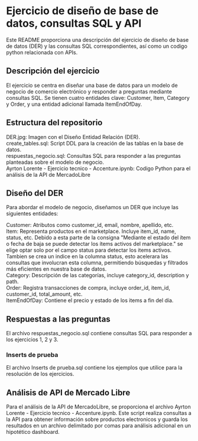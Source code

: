 # Ejercicio de diseño de base de datos, consultas SQL y API

Este README proporciona una descripción del ejercicio de diseño de base de datos (DER) y las consultas SQL correspondientes, así como un codigo python relacionada con APIs.

## Descripción del ejercicio
El ejercicio se centra en diseñar una base de datos para un modelo de negocio de comercio electrónico y responder a preguntas mediante consultas SQL. Se tienen cuatro entidades clave: Customer, Item, Category y Order, y una entidad adicional llamada ItemEndOfDay.

## Estructura del repositorio
DER.jpg: Imagen con el Diseño Entidad Relación (DER).  
create_tables.sql: Script DDL para la creación de las tablas en la base de datos.  
respuestas_negocio.sql: Consultas SQL para responder a las preguntas planteadas sobre el modelo de negocio.  
Ayrton Lorente - Ejercicio tecnico - Accenture.ipynb: Codigo Python para el análisis de la API de MercadoLibre

## Diseño del DER
Para abordar el modelo de negocio, diseñamos un DER que incluye las siguientes entidades:

Customer: Atributos como customer_id, email, nombre, apellido, etc.  
Item: Representa productos en el marketplace. Incluye item_id, name, status, etc. Debido a esta parte de la consigna "Mediante el estado del ítem o fecha de baja se puede detectar los ítems activos del marketplace." se elige optar solo por el campo status para detectar los items activos. Tambien se crea un indice en la columna status, esto acelerara las consultas que involucran esta columna, permitiendo búsquedas y filtrados más eficientes en nuestra base de datos.  
Category: Descripción de las categorías, incluye category_id, description y path.  
Order: Registra transacciones de compra, incluye order_id, item_id, customer_id, total_amount, etc.  
ItemEndOfDay: Contiene el precio y estado de los items a fin del día.

## Respuestas a las preguntas
El archivo respuestas_negocio.sql contiene consultas SQL para responder a los ejercicios 1, 2 y 3.

### Inserts de prueba
El archivo Inserts de prueba.sql contiene los ejemplos que utilice para la resolución de los ejercicios. 

## Análisis de API de Mercado Libre
Para el análisis de la API de MercadoLibre, se proporciona el archivo Ayrton Lorente - Ejercicio tecnico - Accenture.ipynb. Este script realiza consultas a la API para obtener información sobre productos electronicos y guarda los resultados en un archivo delimitado por comas para análisis adicional en un hipotético dashboard.
